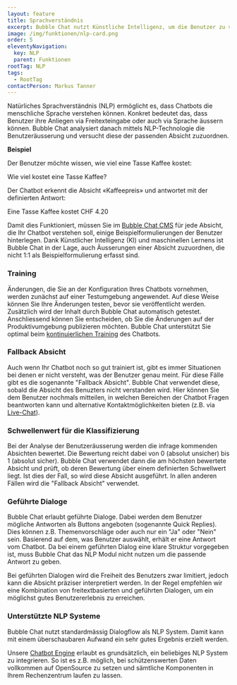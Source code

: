 ```yaml
---
layout: feature
title: Sprachverständnis
excerpt: Bubble Chat nutzt Künstliche Intelligenz, um die Benutzer zu verstehen. Diese können ihre Anliegen z.B. via Freitexteingabe oder Sprache äussern.
image: /img/funktionen/nlp-card.png
order: 5
eleventyNavigation:
  key: NLP
  parent: Funktionen
rootTag: NLP
tags:
  - RootTag
contactPerson: Markus Tanner
---
```


Natürliches Sprachverständnis (NLP) ermöglicht es, dass Chatbots die menschliche Sprache verstehen können. Konkret bedeutet das, dass Benutzer ihre Anliegen via Freitexteingabe oder auch via Sprache äussern können.
Bubble Chat analysiert danach mittels NLP-Technologie die Benutzeräusserung und versucht diese der passenden Absicht zuzuordnen.

<div class="border-box">

**Beispiel**

Der Benutzer möchte wissen, wie viel eine Tasse Kaffee kostet:

<div class="guest-bubble">Wie viel kostet eine Tasse Kaffee?</div>

Der Chatbot erkennt die Absicht «Kaffeepreis» und antwortet mit der definierten Antwort:

<div class="bot-bubble">Eine Tasse Kaffee kostet CHF 4.20</div>

</div>

Damit dies Funktioniert, müssen Sie im [Bubble Chat CMS](/funktionen/cms/) für jede Absicht, die Ihr Chatbot verstehen soll, einige Beispielformulierungen der Benutzer hinterlegen.
Dank Künstlicher Intelligenz (KI) und maschinellen Lernens ist Bubble Chat in der Lage, auch Äusserungen einer Absicht zuzuordnen, die nicht 1:1 als Beispielformulierung erfasst sind.

### Training

Änderungen, die Sie an der Konfiguration Ihres Chatbots vornehmen, werden zunächst auf einer Testumgebung angewendet. Auf diese Weise können Sie Ihre Änderungen testen, bevor sie veröffentlicht werden. Zusätzlich wird der Inhalt durch Bubble Chat automatisch getestet. Anschliessend können Sie entscheiden, ob Sie die Änderungen auf der Produktivumgebung publizieren möchten. Bubble Chat unterstützt Sie optimal beim [kontinuierlichen Training](/funktionen/cms/training/) des Chatbots.

### Fallback Absicht

Auch wenn Ihr Chatbot noch so gut trainiert ist, gibt es immer Situationen bei denen er nicht versteht, was der Benutzer genau meint. Für diese Fälle gibt es die sogenannte "Fallback Absicht". Bubble Chat verwendet diese, sobald die Absicht des Benuzters nicht verstanden wird. Hier können Sie dem Benutzer nochmals mitteilen, in welchen Bereichen der Chatbot Fragen
beantworten kann und alternative Kontaktmöglichkeiten bieten (z.B. via [Live-Chat](/funktionen/live-chat/)).

### Schwellenwert für die Klassifizierung

Bei der Analyse der Benutzeräusserung werden die infrage kommenden Absichten bewertet. Die Bewertung reicht dabei von 0 (absolut unsicher) bis 1 (absolut sicher).
Bubble Chat verwendet dann die am höchsten bewertete Absicht und prüft, ob deren Bewertung über einem definierten Schwellwert liegt. Ist dies der Fall, so wird diese Absicht ausgeführt. In allen anderen Fällen wird die "Fallback Absicht" verwendet.

### Geführte Dialoge

Bubble Chat erlaubt geführte Dialoge. Dabei werden dem Benutzer mögliche Antworten als Buttons angeboten (sogenannte Quick Replies). Dies können z.B. Themenvorschläge oder auch nur ein "Ja" oder "Nein" sein. Basierend auf dem, was Benutzer auswählt, erhält er eine Antwort vom Chatbot. Da bei einem geführten Dialog eine klare Struktur vorgegeben ist, muss Bubble Chat das NLP Modul nicht nutzen um die passende Antwort zu geben.

Bei geführten Dialogen wird die Freiheit des Benutzers zwar limitiert, jedoch kann die Absicht präziser interpretiert werden. In der Regel empfehlen wir eine Kombination
von freitextbasierten und geführten Dialogen, um ein möglichst gutes Benutzererlebnis zu erreichen.

### Unterstützte NLP Systeme

Bubble Chat nutzt standardmässig Dialogflow als NLP System. Damit kann mit einem überschaubaren Aufwand ein sehr gutes Ergebnis erzielt werden.

Unsere [Chatbot Engine](/funktionen/chatbot-tasks/) erlaubt es grundsätzlich, ein beliebiges NLP System zu integrieren. So ist es z.B. möglich, bei schützenswerten Daten vollkommen auf OpenSource zu setzen und sämtliche Komponenten in Ihrem Rechenzentrum laufen zu lassen.

